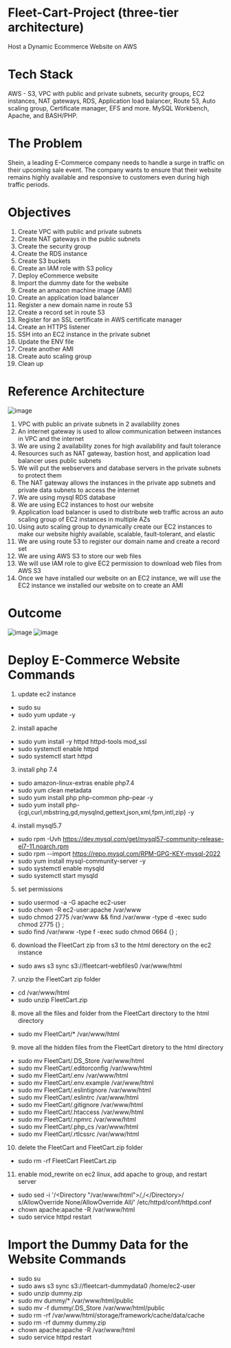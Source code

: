 # Fleet-Cart-Project (three-tier architecture)
Host a Dynamic Ecommerce Website on AWS

# Tech Stack
AWS - S3, VPC with public and private subnets, security groups, EC2 instances, NAT gateways, RDS, Application load balancer, Route 53, Auto scaling group, Certificate manager, EFS and more.
MySQL Workbench, Apache, and BASH/PHP.

# The Problem
Shein, a leading E-Commerce company needs to handle a surge in traffic on their upcoming sale event. The company wants to ensure that their website remains highly available and responsive to customers even during high traffic periods.

# Objectives
1. Create VPC with public and private subnets
2. Create NAT gateways in the public subnets
3. Create the security group
4. Create the RDS instance
5. Create S3 buckets
6. Create an IAM role with S3 policy
7. Deploy eCommerce website
8. Import the dummy date for the website
9. Create an amazon machine image (AMI)
10. Create an application load balancer
11. Register a new domain name in route 53
12. Create a record set in route 53
13. Register for an SSL certificate in AWS certificate manager
14. Create an HTTPS listener
15. SSH into an EC2 instance in the private subnet
16. Update the ENV file
17. Create another AMI
18. Create auto scaling group
19. Clean up

# Reference Architecture
![image](https://github.com/e-miguel/Fleet-Cart-Project/assets/134418850/862fa1f2-97c9-41e0-9fed-457f99370d48)

1. VPC with public an private subnets in 2 availability zones
2. An internet gateway is used to allow communication between instances in VPC and the internet
3. We are using 2 availability zones for high availability and fault tolerance
4. Resources such as NAT gateway, bastion host, and application load balancer uses public subnets
5. We will put the webservers and database servers in the private subnets to protect them
6. The NAT gateway allows the instances in the private app subnets and private data subnets to access the internet
7. We are using mysql RDS database
8. We are using EC2 instances to host our website
9. Application load balancer is used to distribute web traffic across an auto scaling group of EC2 instances in multiple AZs
10. Using auto scaling group to dynamically create our EC2 instances to make our website highly available, scalable, fault-tolerant, and elastic
11. We are using route 53 to register our domain name and create a record set
12. We are using AWS S3 to store our web files
13. We will use IAM role to give EC2 permission to download web files from AWS S3
14. Once we have installed our website on an EC2 instance, we will use the EC2 instance we installed our website on to create an AMI

# Outcome
![image](https://github.com/e-miguel/Fleet-Cart-Project/assets/134418850/53484d54-be53-417b-b10f-a4c4bd54be48)
![image](https://github.com/e-miguel/Fleet-Cart-Project/assets/134418850/02d493f1-0090-47ed-8741-40b0cf6e527a)

# Deploy E-Commerce Website Commands
1. update ec2 instance
- sudo su
- sudo yum update -y

2. install apache 
- sudo yum install -y httpd httpd-tools mod_ssl
- sudo systemctl enable httpd 
- sudo systemctl start httpd

3. install php 7.4
- sudo amazon-linux-extras enable php7.4
- sudo yum clean metadata
- sudo yum install php php-common php-pear -y
- sudo yum install php-{cgi,curl,mbstring,gd,mysqlnd,gettext,json,xml,fpm,intl,zip} -y

4. install mysql5.7
- sudo rpm -Uvh https://dev.mysql.com/get/mysql57-community-release-el7-11.noarch.rpm
- sudo rpm --import https://repo.mysql.com/RPM-GPG-KEY-mysql-2022
- sudo yum install mysql-community-server -y
- sudo systemctl enable mysqld
- sudo systemctl start mysqld

5. set permissions
- sudo usermod -a -G apache ec2-user
- sudo chown -R ec2-user:apache /var/www
- sudo chmod 2775 /var/www && find /var/www -type d -exec sudo chmod 2775 {} \;
- sudo find /var/www -type f -exec sudo chmod 0664 {} \;

6. download the FleetCart zip from s3 to the html derectory on the ec2 instance
- sudo aws s3 sync s3://fleetcart-webfiles0 /var/www/html

7. unzip the FleetCart zip folder
- cd /var/www/html
- sudo unzip FleetCart.zip

8. move all the files and folder from the FleetCart directory to the html directory
- sudo mv FleetCart/* /var/www/html

9. move all the hidden files from the FleetCart diretory to the html directory
- sudo mv FleetCart/.DS_Store /var/www/html
- sudo mv FleetCart/.editorconfig /var/www/html
- sudo mv FleetCart/.env /var/www/html
- sudo mv FleetCart/.env.example /var/www/html
- sudo mv FleetCart/.eslintignore /var/www/html
- sudo mv FleetCart/.eslintrc /var/www/html
- sudo mv FleetCart/.gitignore /var/www/html
- sudo mv FleetCart/.htaccess /var/www/html
- sudo mv FleetCart/.npmrc /var/www/html
- sudo mv FleetCart/.php_cs /var/www/html
- sudo mv FleetCart/.rtlcssrc /var/www/html

10. delete the FleetCart and FleetCart.zip folder
- sudo rm -rf FleetCart FleetCart.zip

11. enable mod_rewrite on ec2 linux, add apache to group, and restart server
- sudo sed -i '/<Directory "\/var\/www\/html">/,/<\/Directory>/ s/AllowOverride None/AllowOverride All/' /etc/httpd/conf/httpd.conf
- chown apache:apache -R /var/www/html 
- sudo service httpd restart

# Import the Dummy Data for the Website Commands
- sudo su
- sudo aws s3 sync s3://fleetcart-dummydata0 /home/ec2-user
- sudo unzip dummy.zip
- sudo mv dummy/* /var/www/html/public
- sudo mv -f dummy/.DS_Store /var/www/html/public
- sudo rm -rf /var/www/html/storage/framework/cache/data/cache
- sudo rm -rf dummy dummy.zip
- chown apache:apache -R /var/www/html 
- sudo service httpd restart
